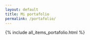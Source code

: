 ```yaml
---
layout: default
title: Mi portafolio
permalink: /portafolio/
---
```


{% include all_items_portafolio.html %}